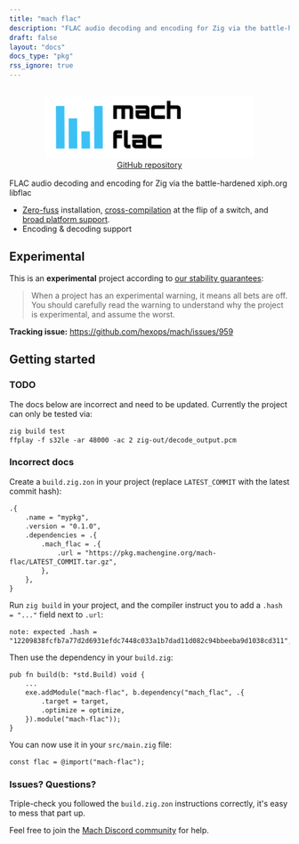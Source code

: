 ```yaml
---
title: "mach flac"
description: "FLAC audio decoding and encoding for Zig via the battle-hardened xiph.org libflac "
draft: false
layout: "docs"
docs_type: "pkg"
rss_ignore: true
---
```


<div style="display: flex; flex-direction: column; justify-content: space-between; align-items: center; margin-bottom: 1rem;">
    <picture>
        <source media="(prefers-color-scheme: dark)" srcset="/assets/mach/flac-full-dark.svg">
        <img alt="mach-flac" src="/assets/mach/flac-full-light.svg" style="height: 7rem; margin-top: 1rem;">
    </picture>
    <a href="https://github.com/hexops/mach-flac">GitHub repository</a>
</div>

FLAC audio decoding and encoding for Zig via the battle-hardened xiph.org libflac

* [Zero-fuss](../../about/goals#zero-fuss-installation) installation, [cross-compilation](../../about/goals#seamless-cross-compilation) at the flip of a switch, and [broad platform support](../../about/platforms).
* Encoding & decoding support

## Experimental

This is an **experimental** project according to [our stability guarantees](../../about/stability):

> When a project has an experimental warning, it means all bets are off. You should carefully read the warning to understand why the project is experimental, and assume the worst.

**Tracking issue:** https://github.com/hexops/mach/issues/959

## Getting started

### TODO

The docs below are incorrect and need to be updated. Currently the project can only be tested via:

```
zig build test
ffplay -f s32le -ar 48000 -ac 2 zig-out/decode_output.pcm
```

### Incorrect docs

Create a `build.zig.zon` in your project (replace `LATEST_COMMIT` with the latest commit hash):

```zig
.{
    .name = "mypkg",
    .version = "0.1.0",
    .dependencies = .{
        .mach_flac = .{
            .url = "https://pkg.machengine.org/mach-flac/LATEST_COMMIT.tar.gz",
        },
    },
}
```

Run `zig build` in your project, and the compiler instruct you to add a `.hash = "..."` field next to `.url`:

```
note: expected .hash = "12209838fcfb7a77d2d6931efdc7448c033a1b7dad11d082c94bbeeba9d1038cd311",
```

Then use the dependency in your `build.zig`:

```zig
pub fn build(b: *std.Build) void {
    ...
    exe.addModule("mach-flac", b.dependency("mach_flac", .{
        .target = target,
        .optimize = optimize,
    }).module("mach-flac"));
}
```

You can now use it in your `src/main.zig` file:

```zig
const flac = @import("mach-flac");
```

### Issues? Questions?

Triple-check you followed the `build.zig.zon` instructions correctly, it's easy to mess that part up.

Feel free to join the [Mach Discord community](../../discord) for help.
